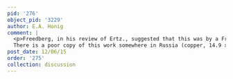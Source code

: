 ```yaml
---
pid: '276'
object_pid: '3229'
author: E.A. Honig
comment: |
  <p>Freedberg, in his review of Ertz., suggested that this was by a Frankenthal painter and not Brueghel. It has also been attributed to Mirou.<br />
  There is a poor copy of this work somewhere in Russia (copper, 14.9 x 18.3), photo RKD.</p>
post_date: 12/06/15
order: '275'
collection: discussion
---
```

